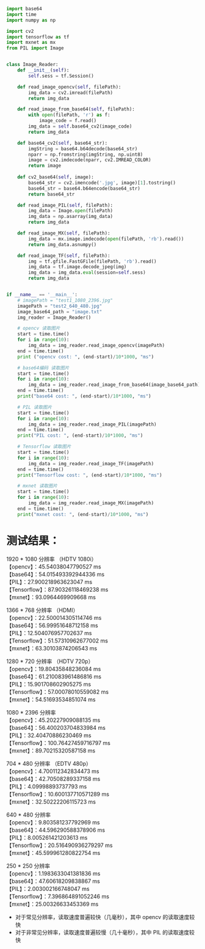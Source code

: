 ```python
import base64
import time
import numpy as np

import cv2
import tensorflow as tf
import mxnet as mx
from PIL import Image


class Image_Reader:
    def __init__(self):
        self.sess = tf.Session()

    def read_image_opencv(self, filePath):
        img_data = cv2.imread(filePath)
        return img_data

    def read_image_from_base64(self, filePath):
        with open(filePath, 'r') as f:
            image_code = f.read()
        img_data = self.base64_cv2(image_code)
        return img_data

    def base64_cv2(self, base64_str):
        imgString = base64.b64decode(base64_str)
        nparr = np.fromstring(imgString, np.uint8)
        image = cv2.imdecode(nparr, cv2.IMREAD_COLOR)
        return image
    
    def cv2_base64(self, image):
        base64_str = cv2.imencode('.jpg', image)[1].tostring()
        base64_str = base64.b64encode(base64_str)
        return base64_str

    def read_image_PIL(self, filePath):
        img_data = Image.open(filePath)
        img_data = np.asarray(img_data)
        return img_data

    def read_image_MX(self, filePath):
        img_data = mx.image.imdecode(open(filePath, 'rb').read())
        return img_data.asnumpy()

    def read_image_TF(self, filePath):
        img = tf.gfile.FastGFile(filePath, 'rb').read()
        img_data = tf.image.decode_jpeg(img)
        img_data = img_data.eval(session=self.sess)
        return img_data


if __name__ == '__main__':
    # imagePath = "test1_1080_2396.jpg"  
    imagePath = "test2_640_480.jpg"
    image_base64_path = "image.txt"
    img_reader = Image_Reader()

    # opencv 读取图片
    start = time.time()
    for i in range(10):
        img_data = img_reader.read_image_opencv(imagePath)
    end = time.time()
    print ("opencv cost: ", (end-start)/10*1000, "ms")

    # base64编码 读取图片
    start = time.time()
    for i in range(10):
        img_data = img_reader.read_image_from_base64(image_base64_path)
    end = time.time()
    print("base64 cost: ", (end-start)/10*1000, "ms")

    # PIL 读取图片
    start = time.time()
    for i in range(10):
        img_data = img_reader.read_image_PIL(imagePath)
    end = time.time()
    print("PIL cost: ", (end-start)/10*1000, "ms")

    # Tensorflow 读取图片
    start = time.time()
    for i in range(10):
        img_data = img_reader.read_image_TF(imagePath)
    end = time.time()
    print("Tensorflow cost: ", (end-start)/10*1000, "ms")

    # mxnet 读取图片
    start = time.time()
    for i in range(10):
        img_data = img_reader.read_image_MX(imagePath)
    end = time.time()
    print("mxnet cost: ", (end-start)/10*1000, "ms")
```

# 测试结果：  
1920 * 1080 分辨率  （HDTV 1080i）  
【opencv】：45.54038047790527 ms  
【base64】：54.015493392944336 ms  
【PIL】：27.900218963623047 ms  
【Tensorflow】：87.90326118469238 ms  
【mxnet】：93.0964469909668 ms

1366 * 768 分辨率 （HDMI）  
【opencv】：22.500014305114746 ms  
【base64】：56.99951648712158 ms  
【PIL】：12.504076957702637 ms  
【Tensorflow】：51.57310962677002 ms  
【mxnet】：63.30103874206543 ms

1280 * 720 分辨率  （HDTV 720p）  
【opencv】：19.80435848236084 ms  
【base64】：61.210083961486816 ms  
【PIL】：15.901708602905275 ms  
【Tensorflow】：57.00078010559082 ms  
【mxnet】：54.51693534851074 ms  

1080 * 2396 分辨率   
【opencv】：45.20227909088135 ms  
【base64】：56.400203704833984 ms  
【PIL】：32.40470886230469 ms  
【Tensorflow】：100.76427459716797 ms  
【mxnet】：89.70215320587158 ms  

704 * 480 分辨率 （EDTV 480p）  
【opencv】：4.700112342834473 ms  
【base64】：42.70508289337158 ms  
【PIL】：4.09998893737793 ms  
【Tensorflow】：10.600137710571289 ms  
【mxnet】：32.50222206115723 ms  

640 * 480 分辨率   
【opencv】：9.803581237792969 ms  
【base64】：44.596290588378906 ms  
【PIL】：8.005261421203613 ms  
【Tensorflow】：20.516490936279297 ms  
【mxnet】：45.599961280822754 ms  

250 * 250 分辨率  
【opencv】：1.1983633041381836 ms  
【base64】：47.60618209838867 ms  
【PIL】：2.003002166748047 ms  
【Tensorflow】：7.396864891052246 ms  
【mxnet】：25.00326633453369 ms  

- 对于常见分辨率，读取速度普遍较快（几毫秒），其中 opencv 的读取速度较快
- 对于非常见分辨率，读取速度普遍较慢（几十毫秒），其中 PIL 的读取速度较快


